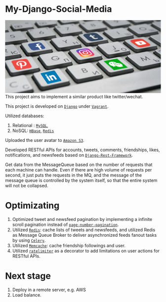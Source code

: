 # My-Django-Social-Media
![Alt text](social-media.png?raw=true "Title")
This project aims to implement a similar product like twitter/wechat. 

This project is developed on [`Django`](https://github.com/django/django) under [`Vagrant`](https://github.com/hashicorp/vagrant).

Utilized databases:

1. Relational : [`MySQL`](https://github.com/mysql),
2. NoSQL: [`HBase`](https://github.com/apache/hbase), [`Redis`](https://github.com/redis/redis)

Uploaded the user avatar to [`Amazon S3`](https://aws.amazon.com/s3/).

Developed RESTful APIs for accounts, tweets, comments, friendships, likes, notifications, and newsfeeds based on [`Django-Rest-Framework`](https://github.com/encode/django-rest-framework).

Get data from the MessageQueue based on the number of requests that each machine can handle. Even if there are high volume of requests per second, it just puts the requests in the MQ, and the message of the message queue is controlled by the system itself, so that the entire system will not be collapsed.


# Optimizating
1. Optimized tweet and newsfeed pagination by implementing a infinite scroll pagination instead of [`page-number-pagination`](https://github.com/encode/django-rest-framework/blob/master/rest_framework/pagination.py).
2. Utilized [`Redis`](https://github.com/redis/redis): cache lists of tweets and newsfeeds, and utilized Redis as Message Queue Broker to deliver asynchronized feeds fanout tasks by using [`Celery`](https://github.com/celery/celery).
3. Utilized [`Memcache`](https://github.com/linsomniac/python-memcached): cache friendship followings and user.
4. Utilized [`ratelimiter`](https://github.com/jsocol/django-ratelimit) as a decorator to add limitations on user actions for RESTful APIs.
# Next stage
1. Deploy in a remote server, e.g. AWS
2. Load balance.
